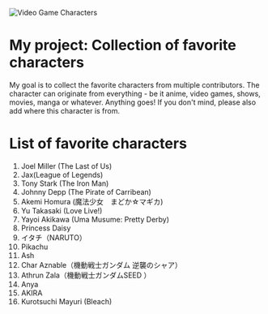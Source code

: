![Video Game Characters](https://cdn.mos.cms.futurecdn.net/krniDkpHJKbzdmM3bBCzeK-970-80.jpg.webp)

# My project: Collection of favorite characters
My goal is to collect the favorite characters from multiple contributors. The character can originate from everything - be it anime, video games, shows, movies, manga or whatever. Anything goes! If you don't mind, please also add where this character is from.

# List of favorite characters
1. Joel Miller (The Last of Us)
2. Jax(League of Legends)
3. Tony Stark (The Iron Man)
4. Johnny Depp (The Pirate of Carribean)
5. Akemi Homura (魔法少女　まどか☆マギカ)
6. Yu Takasaki (Love Live!)
7. Yayoi Akikawa (Uma Musume: Pretty Derby)
8. Princess Daisy
9. イタチ（NARUTO）
10. Pikachu
11. Ash
12. Char Aznable（機動戦士ガンダム 逆襲のシャア）
13. Athrun Zala（機動戦士ガンダムSEED ）
14. Anya
15. AKIRA
16. Kurotsuchi Mayuri (Bleach)
